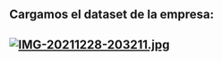 
## Cargamos el dataset de la empresa:
## [![IMG-20211228-203211.jpg](https://i.postimg.cc/j2fT5t8C/IMG-20211228-203211.jpg)](https://postimg.cc/0K9FXR1q)

##
##

##
##
